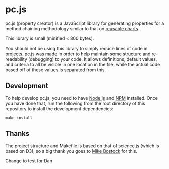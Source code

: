 # pc.js

pc.js  (property creator) is a JavaScript library for generating properties for a method chaining methodology similar to that on [reusable charts](http://bost.ocks.org/mike/chart).

This library is small (minified < 800 bytes). 

You should not be using this library to simply reduce lines of code in projects. pc.js was made in order to help maintain some structure and re-readability (debugging) to your code. It allows definitions, default values, and criteria to all be visible in one location in the file, while the actual code based off of these values is separated from this.

## Development

To help develop pc.js, you need to have [Node.js](http://www.nodejs.org)
and [NPM](http://www.npmjs.org) installed. Once you have done that, run the
following from the root directory of this repository to install the development
dependencies:

    make install

## Thanks

The project structure and Makefile is based on that of science.js (which is based on D3), so a big thank you
goes to [Mike Bostock](http://bost.ocks.org/mike/) for this.

Change to test for Dan
